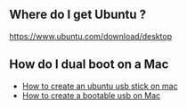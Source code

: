 ## Where do I get Ubuntu ? 
https://www.ubuntu.com/download/desktop

## How do I dual boot on a Mac
- [How to create an ubuntu usb stick on mac](https://tutorials.ubuntu.com/tutorial/tutorial-create-a-usb-stick-on-macos#0)
- [How to create a bootable usb on Mac](https://support.apple.com/en-au/HT201372)
